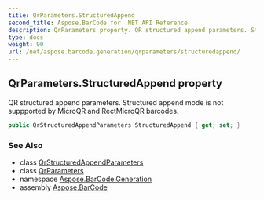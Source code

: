 ```yaml
---
title: QrParameters.StructuredAppend
second_title: Aspose.BarCode for .NET API Reference
description: QrParameters property. QR structured append parameters. Structured append mode is not suppported by MicroQR and RectMicroQR barcodes
type: docs
weight: 90
url: /net/aspose.barcode.generation/qrparameters/structuredappend/
---
```

## QrParameters.StructuredAppend property

QR structured append parameters. Structured append mode is not suppported by MicroQR and RectMicroQR barcodes.

```csharp
public QrStructuredAppendParameters StructuredAppend { get; set; }
```

### See Also

* class [QrStructuredAppendParameters](../../qrstructuredappendparameters/)
* class [QrParameters](../)
* namespace [Aspose.BarCode.Generation](../../../aspose.barcode.generation/)
* assembly [Aspose.BarCode](../../../)



